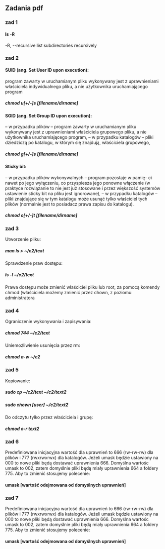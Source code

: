 ## Zadania pdf
### zad 1 
#### ls -R 
-R, --recursive
  list subdirectories recursively 
### zad 2 
#### SUID (ang. Set User ID upon execution):
program zawarty w uruchamianym pliku wykonywany jest z uprawnieniami właściciela
indywidualnego pliku, a nie użytkownika uruchamiającego program
##### chmod u[+/-]s [filename/dirname]
#### SGID (ang. Set Group ID upon execution):
– w przypadku plików – program zawarty w uruchamianym pliku
wykonywany jest z uprawnieniami właściciela grupowego pliku,
a nie użytkownika uruchamiającego program,
– w przypadku katalogów – pliki dziedziczą po katalogu, w którym się
znajdują, właściciela grupowego,
##### chmod g[+/-]s [filename/dirname]
####  Sticky bit:
– w przypadku plików wykonywalnych – program pozostaje w pamię-
ci nawet po jego wyłączeniu, co przyspiesza jego ponowne włączenie
(w praktyce rozwiązanie to nie jest już stosowane i przez większość
systemów ustawienie sticky bit na pliku jest ignorowane),
– w przypadku katalogów – pliki znajdujące się w tym katalogu może
usunąć tylko właściciel tych plików (normalnie jest to posiadacz
prawa zapisu do katalogu).
##### chmod o[+/-]t [filename/dirname]

### zad 3 
Utworzenie pliku:
##### man ls > ~/c2/text  
Sprawdzenie praw dostępu:
##### ls -l  ~/c2/text  
Prawa dostępu może zmienić właściciel pliku lub root, za pomocą komendy chmod (właściciela możemy zmienić przez chown, z poziomu administratora

### zad 4 
Ograniczenie wykonywania i zapisywania:
##### chmod 744 ~/c2/text  
Uniemożliwienie usunięcia przez rm:
##### chmod a-w  ~/c2 

### zad 5 
Kopiowanie:
##### sudo cp ~/c2/text ~/c2/text2  
##### sudo chown [user] ~/c2/text2
Do odczytu tylko przez właściciela i grupę:
##### chmod o-r text2

### zad 6
Predefiniowana inicjacyjna wartość dla uprawnień to 666 (rw-rw-rw) dla plików i 777 (rwxrwxrwx) dla katalogów. Jeżeli umask będzie ustawiony na 000 to nowe pliki będą dostawać uprawnienia 666. Domyślna wartośc umask to 002, zatem domyślnie pliki będą miały uprawnienia 664 a foldery 775. Aby to zmienić stosujemy polecenie:
#### umask [wartość odejmowana od domyślnych uprawnień]

### zad 7
Predefiniowana inicjacyjna wartość dla uprawnień to 666 (rw-rw-rw) dla plików i 777 (rwxrwxrwx) dla katalogów. Jeżeli umask będzie ustawiony na 000 to nowe pliki będą dostawać uprawnienia 666. Domyślna wartośc umask to 002, zatem domyślnie pliki będą miały uprawnienia 664 a foldery 775. Aby to zmienić stosujemy polecenie:
#### umask [wartość odejmowana od domyślnych uprawnień]

